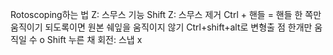 Rotoscoping하는 법 
Z: 스무스 기능
Shift Z: 스무스 제거
Ctrl + 핸들 = 핸들 한 쪽만 움직이기 
되도록이면 원본 쉐잎을 움직이지 않기
Ctrl+shift+alt로 변형출 점 한개만 움직일 수 o
Shift 누른 채 회전: 스냅 x
